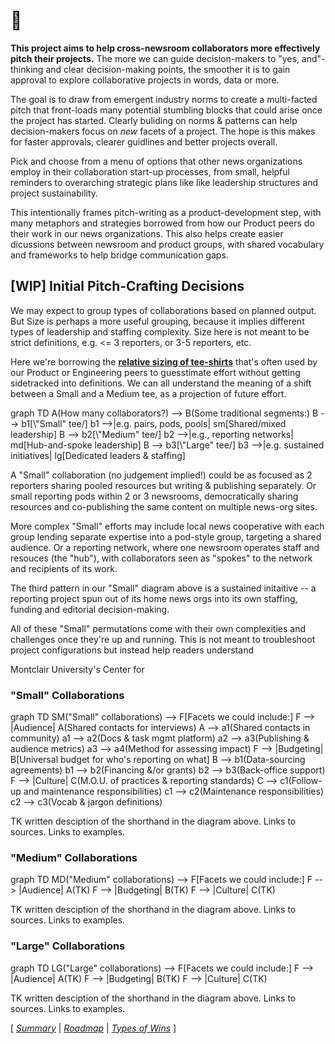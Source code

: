 # 👋

**This project aims to help cross-newsroom collaborators more effectively pitch their projects.**  The more we can guide decision-makers to "yes, and"-thinking and clear decision-making points, the smoother it is to gain approval to explore collaborative projects in words, data or more.

The goal is to draw from emergent industry norms to create a multi-facted pitch that front-loads many potential stumbling blocks that could arise once the project has started.  Clearly buliding on norms & patterns can help decision-makers focus on _new_ facets of a project.  The hope is this makes for faster approvals, clearer guidlines and better projects overall.

Pick and choose from a menu of options that other news organizations employ in their collaboration start-up processes, from small, helpful reminders to overarching strategic plans like like leadership structures and project sustainability.

This intentionally frames pitch-writing as a product-development step, with many metaphors and strategies borrowed from how our Product peers do their work in our news organizations.  This also helps create easier dicussions between newsroom and product groups, with shared vocabulary and frameworks to help bridge communication gaps.


## [WIP] Initial Pitch-Crafting Decisions

We may expect to group types of collaborations based on planned output. But Size is perhaps a more useful grouping, because it implies different types of leadership and staffing complexity.  Size here is not meant to be strict definitions, e.g. <= 3 reporters, or 3-5 reporters, etc.

Here we're borrowing the [**relative sizing of tee-shirts**](https://asana.com/resources/t-shirt-sizing) that's often used by our Product or Engineering peers to guesstimate effort without getting sidetracked into definitions.  We can all understand the meaning of a shift between a Small and a Medium tee, as a projection of future effort.

<div class="mermaid">
graph TD
  A(How many collaborators?) --> B(Some traditional segments:)
    B --> b1[\"Small" tee/]
      b1 -->|e.g. pairs, pods, pools| sm[Shared/mixed leadership]
    B --> b2[\"Medium" tee/]
      b2 -->|e.g., reporting networks| md[Hub-and-spoke leadership]
    B --> b3[\"Large" tee/]
      b3 -->|e.g. sustained initiatives| lg[Dedicated leaders & staffing]
</div>


A "Small" collaboration (no judgement implied!) could be as focused as 2 reporters sharing pooled resources but writing & publishing separately.  Or small reporting pods within 2 or 3 newsrooms, democratically sharing resources and co-publishing the same content on multiple news-org sites.

More complex "Small" efforts may include local news cooperative with each group lending separate expertise into a pod-style group, targeting a shared audience.  Or a reporting network, where one newsroom operates staff and resouces (the "hub"), with collaborators seen as "spokes" to the network and recipients of its work.

The third pattern in our "Small" diagram above is a sustained initaitive -- a reporting project spun out of its home news orgs into its own staffing, funding and editorial decision-making.

All of these "Small" permutations come with their own complexities and challenges once they're up and running. This is not meant to troubleshoot project configurations but instead help readers understand

Montclair University's Center for


### "Small" Collaborations
<div class="mermaid">
graph TD
  SM("Small" collaborations) --> F[Facets we could include:]
    F --> |Audience| A(Shared contacts for interviews)
      A --> a1(Shared contacts in community)
      a1 --> a2(Docs & task mgmt platform)
      a2 --> a3(Publishing & audience metrics)
      a3 --> a4(Method for assessing impact)
    F --> |Budgeting| B[Universal budget for who's reporting on what]
      B --> b1(Data-sourcing agreements)
      b1 --> b2(Financing &/or grants)
      b2 --> b3(Back-office support)
    F --> |Culture| C(M.O.U. of practices & reporting standards)
      C --> c1(Follow-up and maintenance responsibilities)
      c1 --> c2(Maintenance responsibilities)
      c2 --> c3(Vocab & jargon definitions)
</div>

TK written desciption of the shorthand in the diagram above.  Links to sources.  Links to examples.

### "Medium" Collaborations

<div class="mermaid">
graph TD
  MD("Medium" collaborations) --> F[Facets we could include:]
    F --> |Audience| A(TK)
    F --> |Budgeting| B(TK)
    F --> |Culture| C(TK)
</div>

TK written desciption of the shorthand in the diagram above.  Links to sources.  Links to examples.

### "Large" Collaborations

<div class="mermaid">
graph TD
  LG("Large" collaborations) --> F[Facets we could include:]
    F --> |Audience| A(TK)
    F --> |Budgeting| B(TK)
    F --> |Culture| C(TK)
</div>

TK written desciption of the shorthand in the diagram above.  Links to sources.  Links to examples.

[ _[Summary](https://tiffehr.com/collaboration-capstone/)_ | _[Roadmap](https://tiffehr.com/collaboration-capstone/roadmap.html)_ | _[Types of Wins](https://tiffehr.com/collaboration-capstone/types-of-wins.html)_ ]
